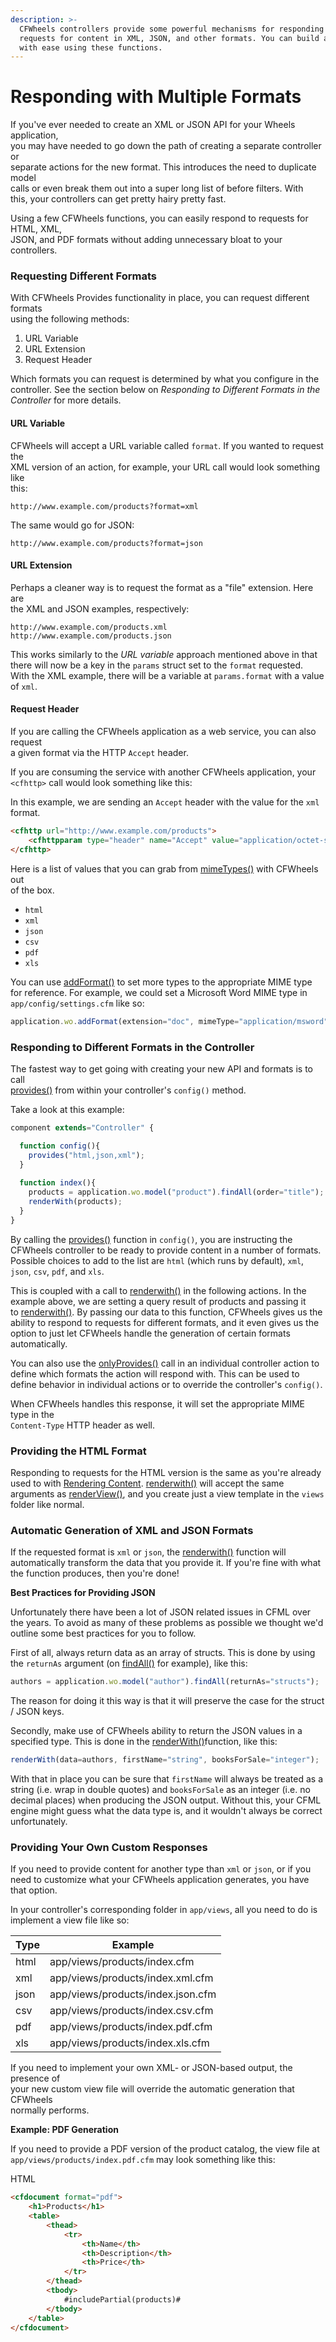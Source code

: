 ```yaml
---
description: >-
  CFWheels controllers provide some powerful mechanisms for responding to
  requests for content in XML, JSON, and other formats. You can build an API
  with ease using these functions.
---
```


# Responding with Multiple Formats

If you've ever needed to create an XML or JSON API for your Wheels application,\
you may have needed to go down the path of creating a separate controller or\
separate actions for the new format. This introduces the need to duplicate model\
calls or even break them out into a super long list of before filters. With\
this, your controllers can get pretty hairy pretty fast.

Using a few CFWheels functions, you can easily respond to requests for HTML, XML,\
JSON, and PDF formats without adding unnecessary bloat to your controllers.

### Requesting Different Formats

With CFWheels Provides functionality in place, you can request different formats\
using the following methods:

1. URL Variable
2. URL Extension
3. Request Header

Which formats you can request is determined by what you configure in the\
controller. See the section below on _Responding to Different Formats in the_\
_Controller_ for more details.

#### URL Variable

CFWheels will accept a URL variable called `format`. If you wanted to request the\
XML version of an action, for example, your URL call would look something like\
this:

```
http://www.example.com/products?format=xml
```

The same would go for JSON:

```
http://www.example.com/products?format=json
```

#### URL Extension

Perhaps a cleaner way is to request the format as a "file" extension. Here are\
the XML and JSON examples, respectively:

```
http://www.example.com/products.xml
http://www.example.com/products.json
```

This works similarly to the _URL variable_ approach mentioned above in that\
there will now be a key in the `params` struct set to the `format` requested.\
With the XML example, there will be a variable at `params.format` with a value\
of `xml`.

#### Request Header

If you are calling the CFWheels application as a web service, you can also request\
a given format via the HTTP `Accept` header.

If you are consuming the service with another CFWheels application, your\
`<cfhttp>` call would look something like this:

In this example, we are sending an `Accept` header with the value for the `xml`\
format.

```html
<cfhttp url="http://www.example.com/products">
    <cfhttpparam type="header" name="Accept" value="application/octet-stream">
</cfhttp>
```

Here is a list of values that you can grab from [mimeTypes()](https://api.cfwheels.org/controller.mimeTypes.html) with CFWheels out\
of the box.

* `html`
* `xml`
* `json`
* `csv`
* `pdf`
* `xls`

You can use [addFormat()](https://api.cfwheels.org/controller.addformat.html) to set more types to the appropriate MIME type for reference. For example, we could set a Microsoft Word MIME type in\
`app/config/settings.cfm` like so:&#x20;

```javascript
application.wo.addFormat(extension="doc", mimeType="application/msword");
```

### Responding to Different Formats in the Controller

The fastest way to get going with creating your new API and formats is to call\
[provides()](https://api.cfwheels.org/controller.provides.html) from within your controller's `config()` method.

Take a look at this example:

```javascript
component extends="Controller" {

  function config(){
    provides("html,json,xml");
  }
  
  function index(){
    products = application.wo.model("product").findAll(order="title");
    renderWith(products);
  }
}
```

By calling the [provides()](https://api.cfwheels.org/controller.provides.html) function in `config()`, you are instructing the CFWheels controller to be ready to provide content in a number of formats.\
Possible choices to add to the list are `html` (which runs by default), `xml`,\
`json`, `csv`, `pdf`, and `xls`.

This is coupled with a call to [renderwith()](https://api.cfwheels.org/controller.renderwith.html) in the following actions. In the example above, we are setting a query result of products and passing it\
to [renderwith()](https://api.cfwheels.org/controller.renderwith.html). By passing our data to this function, CFWheels gives us the ability to respond to requests for different formats, and it even gives us the option to just let CFWheels handle the generation of certain formats automatically.

You can also use the [onlyProvides()](https://api.cfwheels.org/controller.onlyProvides.html) call in an individual controller action to define which formats the action will respond with. This can be used to define behavior in individual actions or to override the controller's `config()`.

When CFWheels handles this response, it will set the appropriate MIME type in the\
`Content-Type` HTTP header as well.

### Providing the HTML Format

Responding to requests for the HTML version is the same as you're already used to with [Rendering Content](https://guides.cfwheels.org/2.5.0/v/3.0.0-snapshot/handling-requests-with-controllers/rendering-content). [renderwith()](https://api.cfwheels.org/controller.renderwith.html) will accept the same arguments as [renderView()](https://api.cfwheels.org/controller.renderview.html), and you create just a view template in the `views` folder like normal.

### Automatic Generation of XML and JSON Formats

If the requested format is `xml` or `json`, the [renderwith()](https://api.cfwheels.org/controller.renderwith.html) function will automatically transform the data that you provide it. If you're fine with what the function produces, then you're done!

**Best Practices for Providing JSON**

Unfortunately there have been a lot of JSON related issues in CFML over the years. To avoid as many of these problems as possible we thought we'd outline some best practices for you to follow.

First of all, always return data as an array of structs. This is done by using the `returnAs` argument (on [findAll()](https://api.cfwheels.org/model.findall.html) for example), like this:

```javascript
authors = application.wo.model("author").findAll(returnAs="structs");
```

The reason for doing it this way is that it will preserve the case for the struct / JSON keys.

Secondly, make use of CFWheels ability to return the JSON values in a specified type. This is done in the [renderWith()](https://api.cfwheels.org/controller.renderwith.html)function, like this:

```javascript
renderWith(data=authors, firstName="string", booksForSale="integer");
```

With that in place you can be sure that `firstName` will always be treated as a string (i.e. wrap in double quotes) and `booksForSale` as an integer (i.e. no decimal places) when producing the JSON output. Without this, your CFML engine might guess what the data type is, and it wouldn't always be correct unfortunately.

### Providing Your Own Custom Responses

If you need to provide content for another type than `xml` or `json`, or if you\
need to customize what your CFWheels application generates, you have that option.

In your controller's corresponding folder in `app/views`, all you need to do is\
implement a view file like so:

| Type | Example                           |
| ---- | --------------------------------- |
| html | app/views/products/index.cfm      |
| xml  | app/views/products/index.xml.cfm  |
| json | app/views/products/index.json.cfm |
| csv  | app/views/products/index.csv.cfm  |
| pdf  | app/views/products/index.pdf.cfm  |
| xls  | app/views/products/index.xls.cfm  |

If you need to implement your own XML- or JSON-based output, the presence of\
your new custom view file will override the automatic generation that CFWheels\
normally performs.

**Example: PDF Generation**

If you need to provide a PDF version of the product catalog, the view file at\
`app/views/products/index.pdf.cfm` may look something like this:

HTML

```html
<cfdocument format="pdf">
    <h1>Products</h1>
    <table>
        <thead>
            <tr>
                <th>Name</th>
                <th>Description</th>
                <th>Price</th>
            </tr>
        </thead>
        <tbody>
            #includePartial(products)#
        </tbody>
    </table>
</cfdocument>
```
